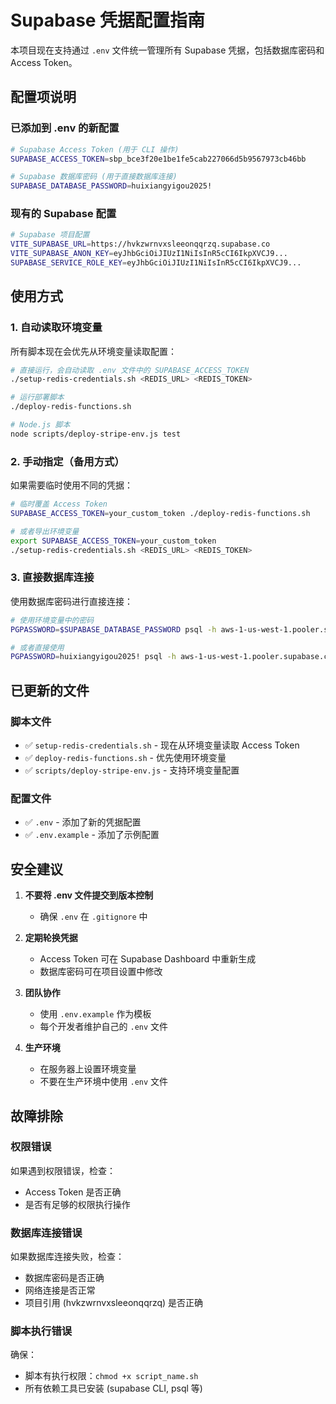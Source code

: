# Supabase 凭据配置指南

本项目现在支持通过 `.env` 文件统一管理所有 Supabase 凭据，包括数据库密码和 Access Token。

## 配置项说明

### 已添加到 .env 的新配置

```bash
# Supabase Access Token (用于 CLI 操作)
SUPABASE_ACCESS_TOKEN=sbp_bce3f20e1be1fe5cab227066d5b9567973cb46bb

# Supabase 数据库密码 (用于直接数据库连接)
SUPABASE_DATABASE_PASSWORD=huixiangyigou2025!
```

### 现有的 Supabase 配置

```bash
# Supabase 项目配置
VITE_SUPABASE_URL=https://hvkzwrnvxsleeonqqrzq.supabase.co
VITE_SUPABASE_ANON_KEY=eyJhbGciOiJIUzI1NiIsInR5cCI6IkpXVCJ9...
SUPABASE_SERVICE_ROLE_KEY=eyJhbGciOiJIUzI1NiIsInR5cCI6IkpXVCJ9...
```

## 使用方式

### 1. 自动读取环境变量

所有脚本现在会优先从环境变量读取配置：

```bash
# 直接运行，会自动读取 .env 文件中的 SUPABASE_ACCESS_TOKEN
./setup-redis-credentials.sh <REDIS_URL> <REDIS_TOKEN>

# 运行部署脚本
./deploy-redis-functions.sh

# Node.js 脚本
node scripts/deploy-stripe-env.js test
```

### 2. 手动指定（备用方式）

如果需要临时使用不同的凭据：

```bash
# 临时覆盖 Access Token
SUPABASE_ACCESS_TOKEN=your_custom_token ./deploy-redis-functions.sh

# 或者导出环境变量
export SUPABASE_ACCESS_TOKEN=your_custom_token
./setup-redis-credentials.sh <REDIS_URL> <REDIS_TOKEN>
```

### 3. 直接数据库连接

使用数据库密码进行直接连接：

```bash
# 使用环境变量中的密码
PGPASSWORD=$SUPABASE_DATABASE_PASSWORD psql -h aws-1-us-west-1.pooler.supabase.com -U postgres.hvkzwrnvxsleeonqqrzq -d postgres

# 或者直接使用
PGPASSWORD=huixiangyigou2025! psql -h aws-1-us-west-1.pooler.supabase.com -U postgres.hvkzwrnvxsleeonqqrzq -d postgres
```

## 已更新的文件

### 脚本文件
- ✅ `setup-redis-credentials.sh` - 现在从环境变量读取 Access Token
- ✅ `deploy-redis-functions.sh` - 优先使用环境变量
- ✅ `scripts/deploy-stripe-env.js` - 支持环境变量配置

### 配置文件
- ✅ `.env` - 添加了新的凭据配置
- ✅ `.env.example` - 添加了示例配置

## 安全建议

1. **不要将 .env 文件提交到版本控制**
   - 确保 `.env` 在 `.gitignore` 中

2. **定期轮换凭据**
   - Access Token 可在 Supabase Dashboard 中重新生成
   - 数据库密码可在项目设置中修改

3. **团队协作**
   - 使用 `.env.example` 作为模板
   - 每个开发者维护自己的 `.env` 文件

4. **生产环境**
   - 在服务器上设置环境变量
   - 不要在生产环境中使用 `.env` 文件

## 故障排除

### 权限错误
如果遇到权限错误，检查：
- Access Token 是否正确
- 是否有足够的权限执行操作

### 数据库连接错误
如果数据库连接失败，检查：
- 数据库密码是否正确
- 网络连接是否正常
- 项目引用 (hvkzwrnvxsleeonqqrzq) 是否正确

### 脚本执行错误
确保：
- 脚本有执行权限：`chmod +x script_name.sh`
- 所有依赖工具已安装 (supabase CLI, psql 等)
